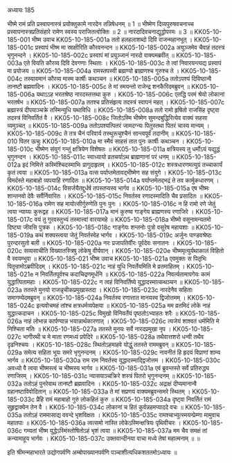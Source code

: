 अध्यायः 185

भीष्मे रामं प्रति प्रस्वापनास्त्रं प्रयोक्तुकामे नारदेन तन्निषेधनम् ॥ 1 ॥ भीष्मेण दिव्यपुरुषवचनाच्च प्रस्वापनास्त्रप्रतिसंहारे रामेण स्वस्य पराजितत्वोक्तिः ॥ 2 ॥ नारदादिवचनाद्युद्धोपरमः ॥ 3 ॥
KK05-10-185-001	भीष्म उवाच 
KK05-10-185-001a	ततो हलहलाशब्दो दिवि राजन्महानभूत् ।
KK05-10-185-001c	प्रस्वापं भीष्म मा स्राक्षीरिति कौरवनन्दन ॥
KK05-10-185-002a	अयुञ्जमेव चैवाहं तदस्त्रं भृगुनन्दने ।
KK05-10-185-002c	प्रस्वापं मां प्रयुञ्जानं नारदो वाक्यमब्रवीत् ॥
KK05-10-185-003a	एते वियति कौरव्य दिवि देवगणाः स्थिताः ।
KK05-10-185-003c	ते त्वां निवारयन्त्यद्य प्रस्वापं मा प्रयोजय ॥
KK05-10-185-004a	रामस्तपस्वी ब्रह्मण्यो ब्राह्मणश्च गुरुश्च ते ।
KK05-10-185-004c	तस्यावमानं कौरव्य मास्म कार्षीः कथञ्चन ॥
KK05-10-185-005a	ततोऽपश्यं दिविष्ठान्वै तानष्टौ ब्रह्मवादिनः ।
KK05-10-185-005c	ते मां स्मयन्तो राजेन्द्र शनकैरिदमब्रुवन् ॥
KK05-10-185-006a	यथाऽऽह भरतश्रेष्ठ नारदस्तत्तथा कुरु ।
KK05-10-185-006c	एतद्धि परमं श्रेयो लोकानां भरतर्षभ ॥
KK05-10-185-007a	ततश्च प्रतिसंहृत्य तदस्त्रं स्वापनं महत् ।
KK05-10-185-007c	ब्रह्मास्त्रं दीपयाञ्चक्रे तस्मिन्युधि यथाविधि ॥
KK05-10-185-008a	ततो रामो हृषितो राजसिंह दृष्ट्वा तदस्त्रं विनिवर्तितं वै ।
KK05-10-185-008c	जितोऽस्मि भीष्मेण सुमन्दबुद्धिरित्येव वाक्यं सहसा व्यमुञ्चत् ॥
KK05-10-185-009a	ततोऽपश्यत्पितरं जामदग्न्यः पितुस्तथा पितरं चास्य मान्यम् ।
KK05-10-185-009c	ते तत्र चैनं परिवार्य तस्थुरूचुश्चैनं सान्त्वपूर्वं तदानीम् ॥
KK05-10-185-010	पितर ऊचुः 
KK05-10-185-010a	मा स्मैवं साहसं तात पुनः कार्षीः कथञ्चन ।
KK05-10-185-010c	भीष्मेण संयुगं गन्तुं क्षत्रियेण विशेषतः ॥
KK05-10-185-011a	क्षत्रियस्य तु धर्मोऽयं यद्युद्धं भृगुनन्दन ।
KK05-10-185-011c	स्वाध्यायो व्रतचर्याऽथ ब्राह्मणानां परं धनम् ॥
KK05-10-185-012a	इदं निमित्ते कस्मिंश्चिदस्माभिः प्रागुदाहृतम् ।
KK05-10-185-012c	शस्त्रधारणमत्युग्रं तच्चाकार्यं कृतं त्वया ॥
KK05-10-185-013a	वत्स पर्याप्तमेतावद्भीष्मेण सह संयुगे ।
KK05-10-185-013c	विमर्दस्ते महाबाहो व्यपयाहि रणादितः ॥
KK05-10-185-014a	पर्याप्तमेतद्भद्रं ते तव कार्मुकधारणम् ।
KK05-10-185-014c	विसर्जयैतद्दुर्धर्ष तपस्तप्यस्व भार्गव ॥
KK05-10-185-015a	एष भीष्मः शान्तनवो देवैः सर्वैर्निवारितः ।
KK05-10-185-015c	निवर्तस्व रणादस्मादिति चैव प्रसादितः ॥
KK05-10-185-016a	रामेण सह मायोत्सीर्गुरुणेति पुनः पुनः ।
KK05-10-185-016c	न हि रामो रणे जेतुं त्वया न्याय्यः कुरूद्वह ॥
KK05-10-185-017a	मानं कुरुष्व गाङ्गेय ब्राह्मणस्य रणाजिरे ।
KK05-10-185-017c	वयं तु गुरवस्तुभ्यं तस्मात्त्वां वारयामहे ॥
KK05-10-185-018a	भीष्मो वसूनामन्यतमो दिष्ट्या जीवसि पुत्रक ।
KK05-10-185-018c	गाङ्गेयः शन्तनोः पुत्रो वसुरेष महायशाः ॥
KK05-10-185-019a	कथं शक्यस्त्वया जेतुं निवर्तस्वेह भार्गव ।
KK05-10-185-019c	अर्जुनः पाण्डवश्रेष्ठः पुरन्दरसुतो बली ॥
KK05-10-185-020a	नरः प्रजापतिर्वीरः पूर्वदेवः सनातनः ।
KK05-10-185-020c	सव्यसाचीति विख्यातस्त्रिषु लोकेषु वीर्यवान् ।
KK05-10-185-020e	भीष्ममृत्युर्यथाकालं विहितो वै स्वयम्भुवा ॥
KK05-10-185-021	भीष्म उवाच 
KK05-10-185-021a	एवमुक्तः स पितृभिः पितॄन्रामोऽब्रवीदिदम् ।
KK05-10-185-021c	नाहं युधि निवर्तेयमिति मे व्रतमाहितम् ।
KK05-10-185-021e	न निवर्तितपूर्वश्च कदाचिद्रणमूर्धनि ॥
KK05-10-185-022a	निवर्त्यतामापगेयः कामं युद्धात्पितामहाः ।
KK05-10-185-022c	न त्वहं विनिवर्तिष्ये युद्धादस्मात्कथञ्चन ॥
KK05-10-185-023a	ततस्ते मुनयो राजन्नृचीकप्रमुखास्तदा ।
KK05-10-185-023c	नारदेनैव सहिताः समागम्येदमब्रुवन् ॥
KK05-10-185-024a	निवर्तस्व रणात्तात मानयस्व द्विजोत्तमम् ।
KK05-10-185-024c	इत्यवोचमहं तांश्च क्षत्रधर्मव्यपेक्षया ॥
KK05-10-185-025a	मम व्रतमिदं लोके नाहं युद्धात्कदाचन ।
KK05-10-185-025c	विमुखो विनिवर्तेयं पृष्ठतोऽभ्याहतः शरैः ॥
KK05-10-185-026a	नाहं लोभान्न कार्पण्यान्न भयान्नार्थकारणात् ।
KK05-10-185-026c	त्यजेयं शाश्वतं धर्ममिति मे निश्चिता मतिः ॥
KK05-10-185-027a	ततस्ते मुनयः सर्वे नारदप्रमुखा नृप ।
KK05-10-185-027c	भागीरथी च मे माता रणमध्यं प्रपेदिरे ॥
KK05-10-185-028a	तथैवात्तशरो धन्वी तथैव दृढनिश्चयः ।
KK05-10-185-028c	स्थितोऽहमाहवे योद्धुं ततस्ते राममब्रुवन् ॥
KK05-10-185-029a	समेत्य सहिता भूयः समरे भृगुनन्दनम् ।
KK05-10-185-029c	नावनीतं हि हृदयं विप्राणां शाम्य भार्गव ॥
KK05-10-185-030a	राम राम निवर्तस्व युद्धादस्माद्द्विजोत्तम ।
KK05-10-185-030c	अवध्यो वै त्वया भीष्मस्त्वं च भीष्मस्य भार्गव ॥
KK05-10-185-031a	एवं ब्रुवन्तस्ते सर्वे प्रतिरुद्ध्य रणाजिरम् ।
KK05-10-185-031c	न्यासयाञ्चक्रिरे शस्त्रं पितरो भृगुनन्दनम् ॥
KK05-10-185-032a	ततोऽहं पुनरेवाथ तानष्टौ ब्रह्मवादिनः ।
KK05-10-185-032c	अद्राक्षं दीप्यमानान्वै ग्रहानष्टाविवोदितान् ॥
KK05-10-185-033a	ते मां सप्रणयं वाक्यमब्रुवन्समरे स्थितम् ।
KK05-10-185-033c	प्रैहि रामं महाबाहो गुरुं लोकहितं कुरु ॥
KK05-10-185-034a	दृष्ट्वा निवर्तितं रामं सुहृद्वाक्येन तेन वै ।
KK05-10-185-034c	लोकानां च हितं कुर्वन्नहमप्याददे वचः ॥
KK05-10-185-035a	ततोऽहं राममासाद्य ववन्दे भृशविक्षतः ।
KK05-10-185-035c	रामश्चाभ्युत्स्मयन्प्रेम्णा मामुवाच महातपाः ॥
KK05-10-185-036a	त्वत्समो नास्ति लोकेऽस्मिन्क्षत्रियः पृथिवीचरः ।
KK05-10-185-036c	गम्यतां भीष्म युद्धेऽस्मिंस्तोषितोऽहं भृशं त्वया ॥
KK05-10-185-037a	मम चैव समक्षं तां कन्यामाहूय भार्गवः ।
KK05-10-185-037c	उक्तवान्दीनया वाचा मध्ये तेषां महात्मनाम् ॥ ॥

इति श्रीमन्महाभारते उद्योगपर्वणि अम्बोपाख्यानपर्वणि पञ्चाशीत्यधिकशततमोऽध्यायः ॥
